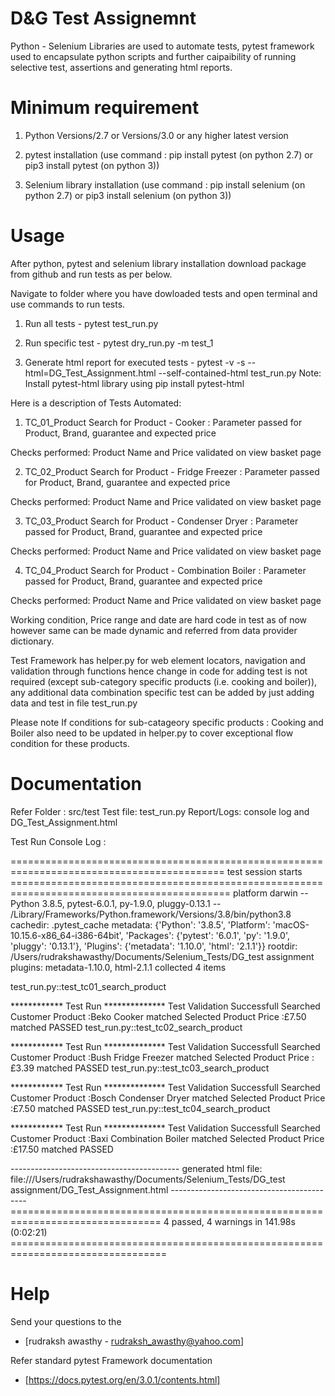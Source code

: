 # D&G Test Assignemnt

Python - Selenium Libraries are used to automate tests, pytest framework used to encapsulate python scripts and further caipaibility of running selective test, assertions and generating html reports.

# Minimum requirement

1. Python Versions/2.7 or Versions/3.0 or any higher latest version

2. pytest installation (use command : pip install pytest (on python 2.7) or pip3 install pytest (on python 3))

3. Selenium library installation (use command : pip install selenium (on python 2.7) or pip3 install selenium (on python 3))



# Usage

After python, pytest and selenium library installation download package from github and run tests as per below.

Navigate to folder where you have dowloaded tests and open terminal and use commands to run tests.

1. Run all tests -
       pytest test_run.py <enter>

2. Run specific test -
      pytest dry_run.py -m test_1 <enter>

3. Generate html report for executed tests -
      pytest -v -s --html=DG_Test_Assignment.html --self-contained-html test_run.py <enter>
      Note: Install pytest-html library using pip install pytest-html

Here is a description of Tests Automated:

1. TC_01_Product Search for Product - Cooker : Parameter passed for Product, Brand, guarantee and expected price

Checks performed: Product Name and Price validated on view basket page

2. TC_02_Product Search for Product - Fridge Freezer : Parameter passed for Product, Brand, guarantee and expected price

Checks performed: Product Name and Price validated on view basket page

3. TC_03_Product Search for Product - Condenser Dryer : Parameter passed for Product, Brand, guarantee and expected price

Checks performed: Product Name and Price validated on view basket page

4. TC_04_Product Search for Product - Combination Boiler : Parameter passed for Product, Brand, guarantee and expected price

Checks performed: Product Name and Price validated on view basket page

Working condition, Price range and date are hard code in test as of now however same can be made dynamic and referred from data provider dictionary.

Test Framework has helper.py for web element locators, navigation and validation through functions hence change in code for adding test is not required (except sub-category specific products (i.e. cooking and boiler)), any additional data combination specific test can be added by just adding data and test in file test_run.py

Please note If conditions for sub-catageory specific products : Cooking and Boiler also need to be updated in helper.py to cover exceptional flow condition for these products.

# Documentation

Refer Folder : src/test
Test file: test_run.py
Report/Logs: console log and DG_Test_Assignment.html


Test Run Console Log :

=========================================================================================== test session starts ============================================================================================
platform darwin -- Python 3.8.5, pytest-6.0.1, py-1.9.0, pluggy-0.13.1 -- /Library/Frameworks/Python.framework/Versions/3.8/bin/python3.8
cachedir: .pytest_cache
metadata: {'Python': '3.8.5', 'Platform': 'macOS-10.15.6-x86_64-i386-64bit', 'Packages': {'pytest': '6.0.1', 'py': '1.9.0', 'pluggy': '0.13.1'}, 'Plugins': {'metadata': '1.10.0', 'html': '2.1.1'}}
rootdir: /Users/rudrakshawasthy/Documents/Selenium_Tests/DG_test assignment
plugins: metadata-1.10.0, html-2.1.1
collected 4 items                                                                                                                                                                                          

test_run.py::test_tc01_search_product

************ Test Run **************
Test Validation Successfull
Searched Customer Product :Beko Cooker matched
Selected Product Price :£7.50 matched
PASSED
test_run.py::test_tc02_search_product

************ Test Run **************
Test Validation Successfull
Searched Customer Product :Bush Fridge Freezer matched
Selected Product Price :£3.39 matched
PASSED
test_run.py::test_tc03_search_product

************ Test Run **************
Test Validation Successfull
Searched Customer Product :Bosch Condenser Dryer matched
Selected Product Price :£7.50 matched
PASSED
test_run.py::test_tc04_search_product

************ Test Run **************
Test Validation Successfull
Searched Customer Product :Baxi Combination Boiler matched
Selected Product Price :£17.50 matched
PASSED

------------------------------------------ generated html file: file:///Users/rudrakshawasthy/Documents/Selenium_Tests/DG_test assignment/DG_Test_Assignment.html ------------------------------------------
================================================================================ 4 passed, 4 warnings in 141.98s (0:02:21) =================================================================================

# Help

Send your questions to the
- [rudraksh awasthy - rudraksh_awasthy@yahoo.com]

Refer standard pytest Framework documentation 	
- [https://docs.pytest.org/en/3.0.1/contents.html]
